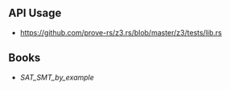 ## API Usage

- <https://github.com/prove-rs/z3.rs/blob/master/z3/tests/lib.rs>

## Books

- _SAT_SMT_by_example_
